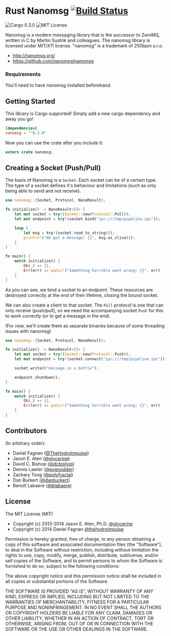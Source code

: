 # Rust Nanomsg [![Build Status](https://travis-ci.org/thehydroimpulse/nanomsg.rs.svg?branch=master)](https://travis-ci.org/thehydroimpulse/nanomsg.rs)

![Cargo 0.3.0](http://img.shields.io/badge/cargo-0.3.0-orange.svg?style=flat)
![MIT License](http://img.shields.io/npm/l/express.svg?style=flat)

Nanomsg is a modern messaging library that is the successor to ZeroMQ, written in C by Martin Sustrik and colleagues. The nanomsg library is licensed under MIT/X11 license. "nanomsg" is a trademark of 250bpm s.r.o.

- http://nanomsg.org/
- https://github.com/nanomsg/nanomsg

### Requirements

You'll need to have nanomsg installed beforehand.

## Getting Started

This library is Cargo supported! Simply add a new cargo dependency and
away you go!

```toml
[dependencies]
nanomsg = "^0.3.0"
```

Now you can use the crate after you include it:

```rust
extern crate nanomsg;
```

## Creating a Socket (Push/Pull)

The basis of Nanomsg is a `Socket`. Each socket can be of a certain type. The type of a socket defines it's behaviour and limitations (such as only being able to send and not receive).

```rust
use nanomsg::{Socket, Protocol, NanoResult};

fn initialize() -> NanoResult<()> {
    let mut socket = try!(Socket::new(Protocol::Pull));
    let mut endpoint = try!(socket.bind("ipc:///tmp/pipeline.ipc"));

    loop {
        let msg = try!(socket.read_to_string());
        println!("We got a message: {}", msg.as_slice());
    }
}

fn main() {
    match initialize() {
        Ok(_) => {},
        Err(err) => panic!("Something horrible went wrong: {}", err)
    }
}
```

As you can see, we bind a socket to an endpoint. These resources are destroyed correctly at the end of their lifetime, closing the bound socket.

We can also create a client to that socket. The `Pull` protocol is one that can only receive (push/pull), so we need the accompanying socket `Push` for this to work correctly (or to get a message in the end).

(For now, we'll create them as separate binaries because of some threading issues with nanomsg)

```rust
use nanomsg::{Socket, Protocol, NanoResult};

fn initialize() -> NanoResult<()> {
    let mut socket = try!(Socket::new(Protocol::Push));
    let mut endpoint = try!(socket.connect("ipc:///tmp/pipeline.ipc"));

    socket.write(b"message in a bottle");

    endpoint.shutdown();
}

fn main() {
    match initialize() {
        Ok(_) => {},
        Err(err) => panic!("Something horrible went wrong: {}", err)
    }
}
```

## Contributors

(In arbitrary order):

* Daniel Fagnan ([@TheHydroImpulse](https://github.com/thehydroimpulse))
* Jason E. Aten ([@glycerine](https://github.com/glycerine))
* David C. Bishop ([@dcbishop](https://github.com/dcbishop))
* Dennis Lawler ([@evenodder](https://github.com/evenodder))
* Zachary Tong ([@polyfractal](https://github.com/polyfractal))
* Dan Burkert ([@danburkert](https://github.com/danburkert))
* Benoît Labaere ([@blabaere](https://github.com/blabaere))

## License

The MIT License (MIT)

* Copyright (c) 2013-2014 Jason E. Aten, Ph.D. [@glycerine](https://github.com/glycerine)
* Copyright (c) 2014 Daniel Fagnan [@thehydroimpulse](https://github.com/thehydroimpulse)

Permission is hereby granted, free of charge, to any person obtaining a copy
of this software and associated documentation files (the "Software"), to deal
in the Software without restriction, including without limitation the rights
to use, copy, modify, merge, publish, distribute, sublicense, and/or sell
copies of the Software, and to permit persons to whom the Software is
furnished to do so, subject to the following conditions:

The above copyright notice and this permission notice shall be included in
all copies or substantial portions of the Software.

THE SOFTWARE IS PROVIDED "AS IS", WITHOUT WARRANTY OF ANY KIND, EXPRESS OR
IMPLIED, INCLUDING BUT NOT LIMITED TO THE WARRANTIES OF MERCHANTABILITY,
FITNESS FOR A PARTICULAR PURPOSE AND NONINFRINGEMENT. IN NO EVENT SHALL THE
AUTHORS OR COPYRIGHT HOLDERS BE LIABLE FOR ANY CLAIM, DAMAGES OR OTHER
LIABILITY, WHETHER IN AN ACTION OF CONTRACT, TORT OR OTHERWISE, ARISING FROM,
OUT OF OR IN CONNECTION WITH THE SOFTWARE OR THE USE OR OTHER DEALINGS IN
THE SOFTWARE.
